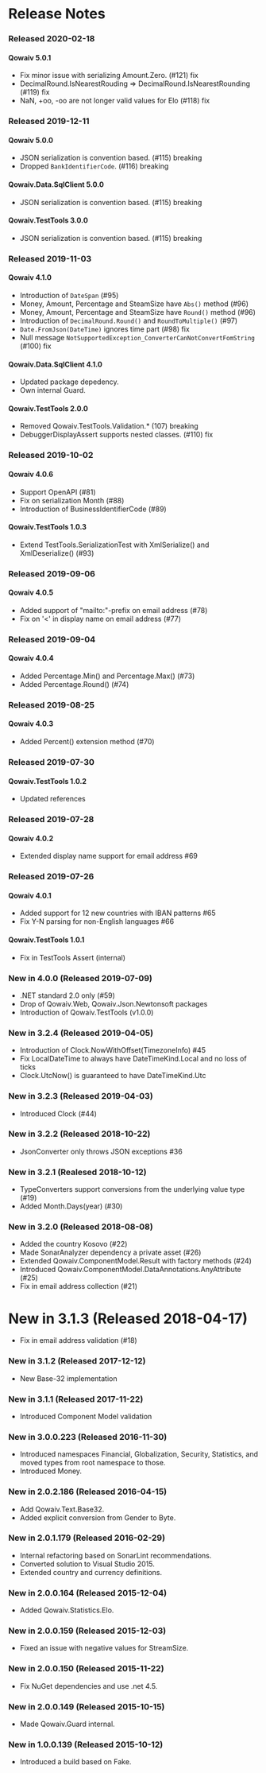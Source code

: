 ﻿# Release Notes

### Released 2020-02-18
#### Qowaiv 5.0.1
* Fix minor issue with serializing Amount.Zero. (#121) fix
* DecimalRound.IsNearestRouding => DecimalRound.IsNearestRounding (#119) fix
* NaN, +oo, -oo are not longer valid values for Elo (#118) fix


### Released 2019-12-11
#### Qowaiv 5.0.0
* JSON serialization is convention based. (#115) breaking
* Dropped `BankIdentifierCode`. (#116) breaking

#### Qowaiv.Data.SqlClient 5.0.0
* JSON serialization is convention based. (#115) breaking

#### Qowaiv.TestTools 3.0.0
* JSON serialization is convention based. (#115) breaking

### Released 2019-11-03
#### Qowaiv 4.1.0
* Introduction of `DateSpan` (#95)
* Money, Amount, Percentage and SteamSize have `Abs()` method (#96)
* Money, Amount, Percentage and SteamSize have `Round()` method (#96)
* Introduction of `DecimalRound.Round()` and `RoundToMultiple()` (#97)
* `Date.FromJson(DateTime)` ignores time part (#98) fix
* Null message `NotSupportedException_ConverterCanNotConvertFomString` (#100) fix

#### Qowaiv.Data.SqlClient 4.1.0
* Updated package depedency.
* Own internal Guard.

#### Qowaiv.TestTools 2.0.0
* Removed Qowaiv.TestTools.Validation.* (107) breaking
* DebuggerDisplayAssert supports nested classes. (#110) fix

### Released 2019-10-02
#### Qowaiv 4.0.6
* Support OpenAPI (#81)
* Fix on serialization Month (#88)
* Introduction of BusinessIdentifierCode (#89)
#### Qowaiv.TestTools 1.0.3
* Extend TestTools.SerializationTest with XmlSerialize() and XmlDeserialize() (#93)

### Released 2019-09-06
#### Qowaiv 4.0.5
* Added support of "mailto:"-prefix on email address (#78)
* Fix on '<' in display name on email address (#77)

### Released 2019-09-04
#### Qowaiv 4.0.4
* Added Percentage.Min() and Percentage.Max() (#73)
* Added Percentage.Round() (#74)

### Released 2019-08-25
#### Qowaiv 4.0.3
* Added Percent() extension method (#70)

### Released 2019-07-30
#### Qowaiv.TestTools 1.0.2
* Updated references

### Released 2019-07-28
#### Qowaiv 4.0.2
* Extended display name support for email address #69 

### Released 2019-07-26
#### Qowaiv 4.0.1 
* Added support for 12 new countries with IBAN patterns #65
* Fix Y-N parsing for non-English languages #66
#### Qowaiv.TestTools 1.0.1
* Fix in TestTools Assert (internal)

### New in 4.0.0 (Released 2019-07-09)
* .NET standard 2.0 only (#59)
* Drop of Qowaiv.Web, Qowaiv.Json.Newtonsoft packages
* Introduction of Qowaiv.TestTools (v1.0.0)

### New in 3.2.4 (Released 2019-04-05)
* Introduction of Clock.NowWithOffset(TimezoneInfo) #45
* Fix LocalDateTime to always have DateTimeKind.Local and no loss of ticks
* Clock.UtcNow() is guaranteed to have DateTimeKind.Utc

### New in 3.2.3 (Released 2019-04-03)
* Introduced Clock (#44)

### New in 3.2.2 (Released 2018-10-22)
* JsonConverter only throws JSON exceptions #36

### New in 3.2.1 (Realesed 2018-10-12)
* TypeConverters support conversions from the underlying value type (#19)
* Added Month.Days(year) (#30)

### New in 3.2.0 (Released 2018-08-08)
* Added the country Kosovo (#22)
* Made SonarAnalyzer dependency a private asset (#26)
* Extended Qowaiv.ComponentModel.Result with factory methods (#24)
* Introduced Qowaiv.ComponentModel.DataAnnotations.AnyAttribute (#25)
* Fix in email address collection (#21)

# New in 3.1.3 (Released 2018-04-17)
* Fix in email address validation (#18)

### New in 3.1.2 (Released 2017-12-12)
* New Base-32 implementation

### New in 3.1.1 (Released 2017-11-22)
* Introduced Component Model validation

### New in 3.0.0.223 (Released 2016-11-30)
* Introduced namespaces Financial, Globalization, Security, Statistics, and moved types from root namespace to those.
* Introduced Money.

### New in 2.0.2.186 (Released 2016-04-15)
* Add Qowaiv.Text.Base32.
* Added explicit conversion from Gender to Byte.

### New in 2.0.1.179 (Released 2016-02-29)
* Internal refactoring based on SonarLint recommendations.
* Converted solution to Visual Studio 2015.
* Extended country and currency definitions.

### New in 2.0.0.164 (Released 2015-12-04)
* Added Qowaiv.Statistics.Elo.

### New in 2.0.0.159 (Released 2015-12-03)
* Fixed an issue with negative values for StreamSize.

### New in 2.0.0.150 (Released 2015-11-22)
* Fix NuGet dependencies and use .net 4.5.

### New in 2.0.0.149 (Released 2015-10-15)
* Made Qowaiv.Guard internal.

### New in 1.0.0.139 (Released 2015-10-12)
* Introduced a build based on Fake.
